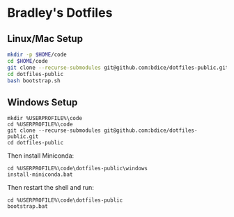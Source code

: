 # Bradley's Dotfiles

## Linux/Mac Setup

```bash
mkdir -p $HOME/code
cd $HOME/code
git clone --recurse-submodules git@github.com:bdice/dotfiles-public.git
cd dotfiles-public
bash bootstrap.sh
```

## Windows Setup

```batch
mkdir %USERPROFILE%\code
cd %USERPROFILE%\code
git clone --recurse-submodules git@github.com:bdice/dotfiles-public.git
cd dotfiles-public
```

Then install Miniconda:

```batch
cd %USERPROFILE%\code\dotfiles-public\windows
install-miniconda.bat
```

Then restart the shell and run:

```batch
cd %USERPROFILE%\code\dotfiles-public
bootstrap.bat
```
